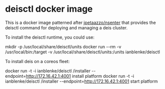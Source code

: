 # deisctl docker image

This is a docker image patterned after [jpetaazzo/nsenter](https://github.com/jpetazzo/nsenter) that provides the deisctl command for deploying and managing a deis cluster.

To install the deisctl runtime, you could use:

  mkdir -p /usr/local/share/deisctl/units
  docker run --rm -v /usr/local/bin:/target -v /usr/local/share/deisctl/units:/units ianblenke/deisctl

To install deis on a coreos fleet:

  docker run -t -i ianblenke/deisctl /installer --endpoint=http://172.16.42.1:4001 install platform
  docker run -t -i ianblenke/deisctl /installer --endpoint=http://172.16.42.1:4001 start platform

